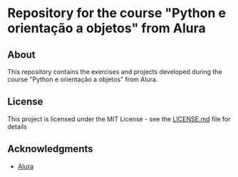 # Repository for the course "Python e orientação a objetos" from Alura

## About

This repository contains the exercises and projects developed during the course "Python e orientação a objetos" from Alura.

## License

This project is licensed under the MIT License - see the [LICENSE.md](LICENSE.md) file for details

## Acknowledgments

- [Alura](https://www.alura.com.br/)